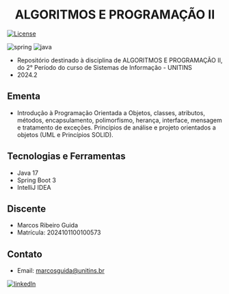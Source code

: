 [JAVA_BADGE]:https://img.shields.io/badge/java-%23ED8B00.svg?style=for-the-badge&logo=openjdk&logoColor=white
[SPRING_BADGE]: https://img.shields.io/badge/spring-%236DB33F.svg?style=for-the-badge&logo=spring&logoColor=white

<h1 align="center" style="font-weight: bold;"> ALGORITMOS E PROGRAMAÇÃO II</h1>

 [![License](https://img.shields.io/badge/License-Apache_2.0-blue.svg)](https://opensource.org/licenses/Apache-2.0) 
 
![spring][SPRING_BADGE]
![java][JAVA_BADGE]

 - Repositório destinado à disciplina de ALGORITMOS E PROGRAMAÇÃO II, do 2° Período do curso de Sistemas de Informação - UNITINS
 - 2024.2

## Ementa
- Introdução à Programação Orientada a Objetos, classes, atributos, métodos,
encapsulamento, polimorfismo, herança, interface, mensagem e tratamento de
exceções. Princípios de análise e projeto orientados a objetos (UML e Princípios
SOLID).

## Tecnologias e Ferramentas
* Java 17
* Spring Boot 3
* IntelliJ IDEA

## Discente

- Marcos Ribeiro Guida
- Matrícula: 2024101100100573

## Contato

- Email: marcosguida@unitins.br

[![linkedln](https://img.shields.io/badge/LinkedIn-0077B5?style=for-the-badge&logo=linkedin&logoColor=white)](https://www.linkedin.com/in/marcos-ribeiro-guida?utm_source=share&utm_campaign=share_via&utm_content=profile&utm_medium=ios_app)

